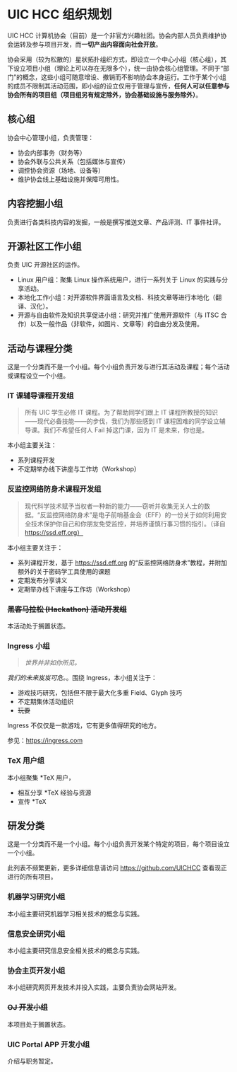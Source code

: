 # UIC HCC 组织规划

UIC HCC 计算机协会（目前）是一个非官方兴趣社团。协会内部人员负责维护协会运转及参与项目开发，而**一切产出内容面向社会开放**。

协会采用（较为松散的）星状拓扑组织方式，即设立一个中心小组（核心组），其下设立项目小组（理论上可以存在无限多个），统一由协会核心组管理。不同于“部门”的概念，这些小组可随意增设、撤销而不影响协会本身运行。工作于某个小组的成员不限制其活动范围，即小组的设立仅用于管理与宣传，**任何人可以任意参与协会所有的项目组（项目组另有规定除外，协会基础设施与服务除外）**。

## 核心组

协会中心管理小组，负责管理：

- 协会内部事务（财务等）
- 协会外联与公共关系（包括媒体与宣传）
- 调控协会资源（场地、设备等）
- 维护协会线上基础设施并保障可用性。

## 内容挖掘小组

负责进行各类科技内容的发掘，一般是撰写推送文章、产品评测、IT 事件社评。

## 开源社区工作小组

负责 UIC 开源社区的运作。

- Linux 用户组：聚集 Linux 操作系统用户，进行一系列关于 Linux 的实践与分享活动。
- 本地化工作小组：对开源软件界面语言及文档、科技文章等进行本地化（翻译、汉化）。
- 开源与自由软件及知识共享促进小组：研究并推广使用开源软件（与 ITSC 合作）以及一般作品（非软件，如图片、文章等）的自由分发及使用。

## 活动与课程分类

这是一个分类而不是一个小组。每个小组负责开发与进行其活动及课程；每个活动或课程设立一个小组。

### IT 课辅导课程开发组

> 所有 UIC 学生必修 IT 课程。为了帮助同学们跟上 IT 课程所教授的知识——现代必备技能——的步伐，我们为那些感到 IT 课程困难的同学设立辅导课。我们不希望任何人 Fail 掉这门课，因为 IT 是未来，你也是。

本小组主要关注：

- 系列课程开发
- 不定期举办线下讲座与工作坊（Workshop）

### 反监控网络防身术课程开发组

> 现代科学技术赋予当权者一种新的能力——窃听并收集无关人士的数据。“反监控网络防身术”是电子前哨基金会（EFF）的一份关于如何利用安全技术保护你自己和你朋友免受监控，并培养谨慎行事习惯的指引。（译自 https://ssd.eff.org）

本小组主要关注于：

- 系列课程开发，基于 https://ssd.eff.org 的“反监控网络防身术”教程，并附加额外的关于密码学工具使用的课题
- 定期发布分享讲义
- 定期举办线下讲座与工作坊（Workshop）

<!--
### 打字大赛活动开发组

介绍与职务暂定。
-->

### ~~黑客马拉松 (Hackathon) 活动开发组~~

本活动处于搁置状态。

### Ingress 小组

> _世界并非如你所见。_

_我们的未来岌岌可危。_。围绕 Ingress，本小组关注于：

- 游戏技巧研究，包括但不限于最大化多重 Field、Glyph 技巧
- 不定期集体活动组织
- ~~玩耍~~

Ingress 不仅仅是一款游戏，它有更多值得研究的地方。

参见：https://ingress.com

### TeX 用户组

本小组聚集 \*TeX 用户，

- 相互分享 \*TeX 经验与资源
- 宣传 \*TeX

## 研发分类

这是一个分类而不是一个小组。每个小组负责开发某个特定的项目，每个项目设立一个小组。

此列表不频繁更新，更多详细信息请访问 https://github.com/UICHCC 查看现正进行的所有项目。

### 机器学习研究小组

本小组主要研究机器学习相关技术的概念与实践。

### 信息安全研究小组

本小组主要研究信息安全相关技术的概念与实践。

### 协会主页开发小组

本小组研究网页开发技术并投入实践，主要负责协会网站开发。

### ~~OJ 开发小组~~

本项目处于搁置状态。

<!--
### 论坛（乎 U）开发小组

介绍与职务暂定。
-->

### UIC Portal APP 开发小组

介绍与职务暂定。
